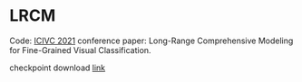 # LRCM

Code: [ICIVC 2021](http://www.icivc.org/index.html) conference paper: Long-Range Comprehensive Modeling for Fine-Grained Visual Classification.

checkpoint download [link](https://drive.google.com/file/d/1tVHETGA_24P9oJwszOiQMK-2NElv_eed/view?usp=sharing)
